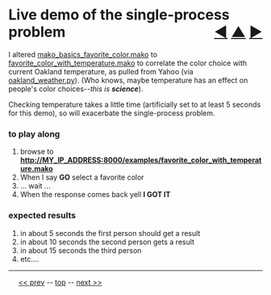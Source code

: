 Live demo of the single-process problem <span style="float:right;">[&#x25C0;](16.md) [&#x25B2;](../README.md) [&#x25BA;](18.md)</span>
=========

I altered [mako_basics_favorite_color.mako](https://github.com/BrentNoorda/django_unusual/blob/master/django_unusual/mako/examples/mako_basics_favorite_color.mako) to [favorite_color_with_temperature.mako](https://github.com/BrentNoorda/django_unusual/blob/master/django_unusual/mako/examples/favorite_color_with_temperature.mako) to correlate the color choice with current Oakland temperature, as pulled from Yahoo (via [oakland_weather.py](https://github.com/BrentNoorda/django_unusual/blob/master/lib/oakland_weather.py)). (Who knows, maybe temperature has an effect on people's color choices--<i>this is __science__</i>).

Checking temperature takes a little time (artificially set to at least 5 seconds for this demo), so will exacerbate the single-process problem.

### to play along

1. browse to __[http://MY_IP_ADDRESS:8000/examples/favorite_color_with_temperature.mako](http://MY_IP_ADDRESS:8000/examples/favorite_color_with_temperature.mako)__
2. When I say __GO__ select a favorite color
3. ... wait ...
4. When the response comes back yell __I GOT IT__

### expected results

1. in about 5 seconds the first person should get a result
2. in about 10 seconds the second person gets a result
3. in about 15 seconds the third person
4. etc....

------

&nbsp;&nbsp;&nbsp;&nbsp; [&lt;&lt; prev](16.md) -- [top](../README.md) -- [next &gt;&gt;](18.md)